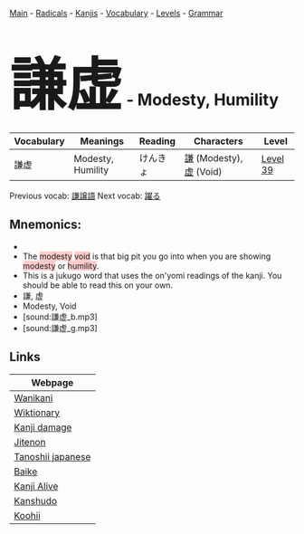 <style> bigfont {font-size: 100px}</style>
[Main](../README.md) -
[Radicals](../radicals.md) -
[Kanjis](../kanjis.md) -
[Vocabulary](../vocabulary.md) -
[Levels](../levels.md) -
[Grammar](../grammar.md)
# <bigfont> 謙虚</bigfont> - Modesty, Humility 

| Vocabulary | Meanings | Reading | Characters | Level |
| --- | --- | --- | --- | --- |
| 謙虚 | Modesty, Humility | けんきょ |  [謙](../kanjis/謙.md) (Modesty), [虚](../kanjis/虚.md) (Void) | [Level 39](../levels/wk_level39.md) |

Previous vocab: [謙譲語](謙譲語.md) Next vocab: [躍る](躍る.md) 

## Mnemonics:

* 
* The <span style="background-color:#ffcccb"> modesty</span> <span style="background-color:#ffcccb"> void</span> is that big pit you go into when you are showing <span style="background-color:#ffcccb"> modesty</span> or <span style="background-color:#ffcccb"> humility</span>.
* This is a jukugo word that uses the on'yomi readings of the kanji. You should be able to read this on your own.
* 謙, 虚
* Modesty, Void
* [sound:謙虚_b.mp3]
* [sound:謙虚_g.mp3]


## Links 

| Webpage |
| --- |
| [Wanikani          ](https://www.wanikani.com/kanji/謙虚) |
| [Wiktionary        ](https://en.wiktionary.org/wiki/謙虚) |
| [Kanji damage      ](http://www.kanjidamage.com/kanji/search?utf8=✓&q=謙虚) |
| [Jitenon           ](https://jitenon.com/kanji/謙虚) |
| [Tanoshii japanese ](https://www.tanoshiijapanese.com/dictionary/kanji.cfm?k=謙虚) |
| [Baike             ](https://baike.baidu.com/item/謙虚) |
| [Kanji Alive       ](https://app.kanjialive.com/謙虚) |
| [Kanshudo          ](https://www.kanshudo.com/searchmn?q=謙虚) |
| [Koohii            ](https://kanji.koohii.com/study/kanji/謙虚) |
